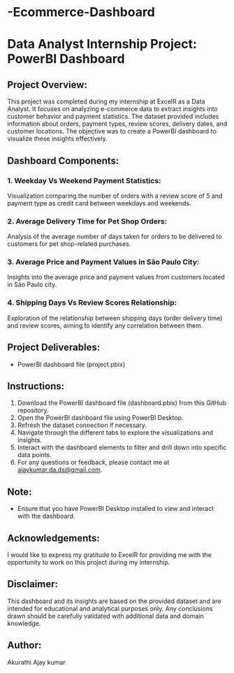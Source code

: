 # -Ecommerce-Dashboard
# Data Analyst Internship Project: PowerBI Dashboard

## Project Overview:
This project was completed during my internship at ExcelR as a Data Analyst. It focuses on analyzing e-commerce data to extract insights into customer behavior and payment statistics. The dataset provided includes information about orders, payment types, review scores, delivery dates, and customer locations. The objective was to create a PowerBI dashboard to visualize these insights effectively.

## Dashboard Components:
### 1. Weekday Vs Weekend Payment Statistics:
Visualization comparing the number of orders with a review score of 5 and payment type as credit card between weekdays and weekends.

### 2. Average Delivery Time for Pet Shop Orders:
Analysis of the average number of days taken for orders to be delivered to customers for pet shop-related purchases.

### 3. Average Price and Payment Values in São Paulo City:
Insights into the average price and payment values from customers located in São Paulo city.

### 4. Shipping Days Vs Review Scores Relationship:
Exploration of the relationship between shipping days (order delivery time) and review scores, aiming to identify any correlation between them.

## Project Deliverables:
- PowerBI dashboard file (project.pbix)

## Instructions:
1. Download the PowerBI dashboard file (dashboard.pbix) from this GitHub repository.
2. Open the PowerBI dashboard file using PowerBI Desktop.
3. Refresh the dataset connection if necessary.
4. Navigate through the different tabs to explore the visualizations and insights.
5. Interact with the dashboard elements to filter and drill down into specific data points.
6. For any questions or feedback, please contact me at ajaykumar.da.ds@gmail.com.

## Note:
- Ensure that you have PowerBI Desktop installed to view and interact with the dashboard.

## Acknowledgements:
I would like to express my gratitude to ExcelR for providing me with the opportunity to work on this project during my internship.

## Disclaimer:
This dashboard and its insights are based on the provided dataset and are intended for educational and analytical purposes only. Any conclusions drawn should be carefully validated with additional data and domain knowledge.

## Author:
Akurathi Ajay kumar

